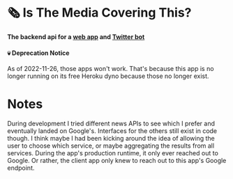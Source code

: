 # 🗞 Is The Media Covering This?
**The backend api for a [web app](https://github.com/jasonflorentino/is-the-media-covering-this-webapp) and [Twitter bot](https://github.com/jasonflorentino/is-the-media-covering-this-bot)**

#### 💀 Deprecation Notice
As of 2022-11-26, those apps won't work. That's because this app is no longer running on its free Heroku dyno because those no longer exist.

# Notes

During development I tried different news APIs to see which I prefer and eventually landed on Google's. Interfaces for the others still exist in code though. I think maybe I had been kicking around the idea of allowing the user to choose which service, or maybe aggregating the results from all services. During the app's production runtime, it only ever reached out to Google. Or rather, the client app only knew to reach out to this app's Google endpoint.
